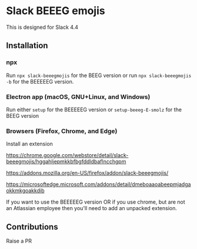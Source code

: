 # Slack BEEEG emojis

This is designed for Slack 4.4

## Installation

### npx

Run `npx slack-beeegmojis` for the BEEG version or run `npx slack-beeegmojis -b` for the BEEEEEG version.

### Electron app (macOS, GNU+Linux, and Windows)

Run either `setup` for the BEEEEEG version or `setup-beeeg-E-smolz` for the BEEG version

### Browsers (Firefox, Chrome, and Edge)

Install an extension

https://chrome.google.com/webstore/detail/slack-beeegmojis/hggahljepmkkbfbgfddldbaflncchgpm

https://addons.mozilla.org/en-US/firefox/addon/slack-beeegmojis/

https://microsoftedge.microsoft.com/addons/detail/dmeboaaoabeepmjadgaokkmkgoakkdib

If you want to use the BEEEEEG version OR if you use chrome, but are not an Atlassian employee then you'll need to add an unpacked extension.

## Contributions

Raise a PR
